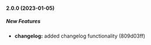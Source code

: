 #### 2.0.0 (2023-01-05)

##### New Features

* **changelog:**  added changelog functionality (809d03ff)

